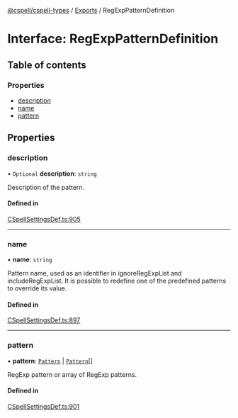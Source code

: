[@cspell/cspell-types](../README.md) / [Exports](../modules.md) / RegExpPatternDefinition

# Interface: RegExpPatternDefinition

## Table of contents

### Properties

- [description](RegExpPatternDefinition.md#description)
- [name](RegExpPatternDefinition.md#name)
- [pattern](RegExpPatternDefinition.md#pattern)

## Properties

### description

• `Optional` **description**: `string`

Description of the pattern.

#### Defined in

[CSpellSettingsDef.ts:905](https://github.com/streetsidesoftware/cspell/blob/8074600/packages/cspell-types/src/CSpellSettingsDef.ts#L905)

___

### name

• **name**: `string`

Pattern name, used as an identifier in ignoreRegExpList and includeRegExpList.
It is possible to redefine one of the predefined patterns to override its value.

#### Defined in

[CSpellSettingsDef.ts:897](https://github.com/streetsidesoftware/cspell/blob/8074600/packages/cspell-types/src/CSpellSettingsDef.ts#L897)

___

### pattern

• **pattern**: [`Pattern`](../modules.md#pattern) \| [`Pattern`](../modules.md#pattern)[]

RegExp pattern or array of RegExp patterns.

#### Defined in

[CSpellSettingsDef.ts:901](https://github.com/streetsidesoftware/cspell/blob/8074600/packages/cspell-types/src/CSpellSettingsDef.ts#L901)
